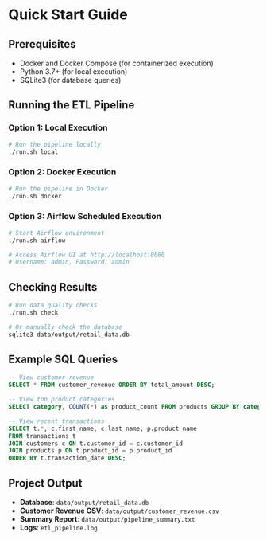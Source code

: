# Quick Start Guide

## Prerequisites
- Docker and Docker Compose (for containerized execution)
- Python 3.7+ (for local execution)
- SQLite3 (for database queries)

## Running the ETL Pipeline

### Option 1: Local Execution
```bash
# Run the pipeline locally
./run.sh local
```

### Option 2: Docker Execution
```bash
# Run the pipeline in Docker
./run.sh docker
```

### Option 3: Airflow Scheduled Execution
```bash
# Start Airflow environment
./run.sh airflow

# Access Airflow UI at http://localhost:8080
# Username: admin, Password: admin
```

## Checking Results
```bash
# Run data quality checks
./run.sh check

# Or manually check the database
sqlite3 data/output/retail_data.db
```

## Example SQL Queries
```sql
-- View customer revenue
SELECT * FROM customer_revenue ORDER BY total_amount DESC;

-- View top product categories
SELECT category, COUNT(*) as product_count FROM products GROUP BY category;

-- View recent transactions
SELECT t.*, c.first_name, c.last_name, p.product_name 
FROM transactions t
JOIN customers c ON t.customer_id = c.customer_id
JOIN products p ON t.product_id = p.product_id
ORDER BY t.transaction_date DESC;
```

## Project Output
- **Database**: `data/output/retail_data.db`
- **Customer Revenue CSV**: `data/output/customer_revenue.csv`
- **Summary Report**: `data/output/pipeline_summary.txt`
- **Logs**: `etl_pipeline.log`
